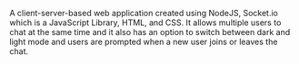 A client-server-based web application created using NodeJS, Socket.io which is a JavaScript Library, HTML, and CSS. It allows multiple users to chat at the same time and it also has an option to switch between dark and light mode and users are prompted when a new user joins or leaves the chat.
